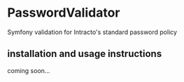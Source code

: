 # PasswordValidator
Symfony validation for Intracto's standard password policy

## installation and usage instructions
coming soon...
